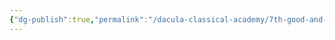 ```yaml
---
{"dg-publish":true,"permalink":"/dacula-classical-academy/7th-good-and-beautiful-reading/"}
---
```


